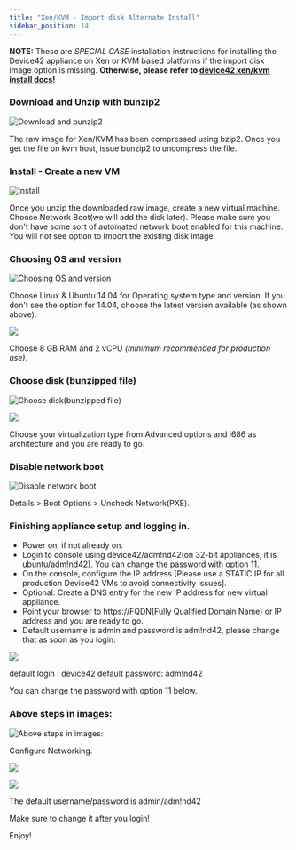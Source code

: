 ```yaml
---
title: "Xen/KVM - Import disk Alternate Install"
sidebar_position: 14
---
```


**NOTE:** These are _SPECIAL CASE_ installation instructions for installing the Device42 appliance on Xen or KVM based platforms if the import disk image option is missing. **Otherwise, please refer to [device42 xen/kvm install docs](getting_started/installation/installation-xen-or-kvm-using-virt-manager.md)!**

### Download and Unzip with bunzip2

![Download and bunzip2](/assets/images/wpid2482-Download_and_bunzip2.png)

The raw image for Xen/KVM has been compressed using bzip2. Once you get the file on kvm host, issue bunzip2 to uncompress the file.

### Install - Create a new VM

![Install](/assets/images/wpid2483-Install.png)

Once you unzip the downloaded raw image, create a new virtual machine. Choose Network Boot(we will add the disk later). Please make sure you don't have some sort of automated network boot enabled for this machine. You will not see option to Import the existing disk image.

### Choosing OS and version

![Choosing OS and version](/assets/images/wpid2480-Choosing_OS_and_version.png)

Choose Linux & Ubuntu 14.04 for Operating system type and version. If you don't see the option for 14.04, choose the latest version available (as shown above).

![](/assets/images/wpid2484-media_1326264722468.png)

Choose 8 GB RAM and 2 vCPU _(minimum recommended for production use)_.

### Choose disk (bunzipped file)

![Choose disk(bunzipped file)](/assets/images/wpid2479-Choose_disk_bunzipped_file_.png)

![](/assets/images/wpid2487-media_1352976855381.png)

Choose your virtualization type from Advanced options and i686 as architecture and you are ready to go.

### Disable network boot

![Disable network boot](/assets/images/wpid2481-Disable_network_boot.png)

Details > Boot Options > Uncheck Network(PXE).

### Finishing appliance setup and logging in.

- Power on, if not already on.
- Login to console using device42/adm!nd42(on 32-bit appliances, it is ubuntu/adm!nd42). You can change the password with option 11.
- On the console, configure the IP address \[Please use a STATIC IP for all production Device42 VMs to avoid connectivity issues\].
- Optional: Create a DNS entry for the new IP address for new virtual appliance.
- Point your browser to https://FQDN(Fully Qualified Domain Name) or IP address and you are ready to go.
- Default username is admin and password is adm!nd42, please change that as soon as you login.

![](/assets/images/media_1418268381909.png)

default login : device42 default password: adm!nd42

You can change the password with option 11 below.

### Above steps in images:

![Above steps in images:](/assets/images/wpid2478-Above_steps_in_images.png)

Configure Networking.

![](/assets/images/wpid2485-media_1338939487714.png)

![](/assets/images/wpid2486-media_1338939501693.png)

The default username/password is admin/adm!nd42

Make sure to change it after you login!

Enjoy!
